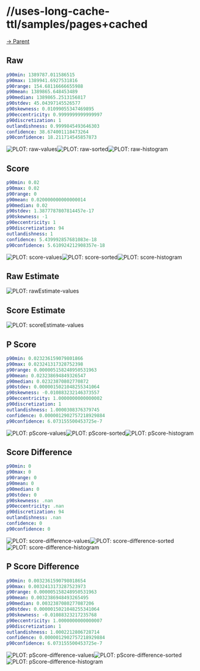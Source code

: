 
# //uses-long-cache-ttl/samples/pages+cached

[→ Parent](../..)


## Raw


```yaml
p90min: 1389787.011586515
p90max: 1389941.6927531816
p90range: 154.68116666655988
p90mean: 1389865.648453489
p90median: 1389865.2513156817
p90stdev: 45.04397145526577
p90skewness: 0.01099055347469895
p90eccentricity: 0.9999999999999997
p90discretization: 1
outlandishness: 0.9999845493646303
confidence: 38.674001118473264
p90confidence: 18.211714545857873

```

![PLOT: raw-values](./raw/values.svg)![PLOT: raw-sorted](./raw/sorted.svg)![PLOT: raw-histogram](./raw/histogram.svg)
## Score


```yaml
p90min: 0.02
p90max: 0.02
p90range: 0
p90mean: 0.020000000000000014
p90median: 0.02
p90stdev: 1.3877787807814457e-17
p90skewness: -1
p90eccentricity: 1
p90discretization: 94
outlandishness: 1
confidence: 5.439992857681083e-18
p90confidence: 5.610924212908357e-18

```

![PLOT: score-values](./score/values.svg)![PLOT: score-sorted](./score/sorted.svg)![PLOT: score-histogram](./score/histogram.svg)
## Raw Estimate

![PLOT: rawEstimate-values](./rawEstimate/values.svg)
## Score Estimate

![PLOT: scoreEstimate-values](./scoreEstimate/values.svg)
## P Score


```yaml
p90min: 0.023236159079801866
p90max: 0.023241317328752398
p90range: 0.000005158248950531963
p90mean: 0.023238694849326547
p90median: 0.02323870802770872
p90stdev: 0.0000015021048255341064
p90skewness: -0.010883232146373557
p90eccentricity: 1.0000000000000002
p90discretization: 1
outlandishness: 1.0000308376379745
confidence: 0.0000012902757218929884
p90confidence: 6.073155500453725e-7

```

![PLOT: pScore-values](./pScore/values.svg)![PLOT: pScore-sorted](./pScore/sorted.svg)![PLOT: pScore-histogram](./pScore/histogram.svg)
## Score Difference


```yaml
p90min: 0
p90max: 0
p90range: 0
p90mean: 0
p90median: 0
p90stdev: 0
p90skewness: .nan
p90eccentricity: .nan
p90discretization: 94
outlandishness: .nan
confidence: 0
p90confidence: 0

```

![PLOT: score-difference-values](./score-difference/values.svg)![PLOT: score-difference-sorted](./score-difference/sorted.svg)![PLOT: score-difference-histogram](./score-difference/histogram.svg)
## P Score Difference


```yaml
p90min: 0.0032361590798018654
p90max: 0.0032413173287523973
p90range: 0.000005158248950531963
p90mean: 0.0032386948493265495
p90median: 0.0032387080277087206
p90stdev: 0.0000015021048255341064
p90skewness: -0.01088323217235768
p90eccentricity: 1.0000000000000007
p90discretization: 1
outlandishness: 1.0002212806728714
confidence: 0.0000012902757218929884
p90confidence: 6.073155500453725e-7

```

![PLOT: pScore-difference-values](./pScore-difference/values.svg)![PLOT: pScore-difference-sorted](./pScore-difference/sorted.svg)![PLOT: pScore-difference-histogram](./pScore-difference/histogram.svg)